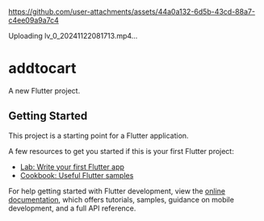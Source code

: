 

https://github.com/user-attachments/assets/44a0a132-6d5b-43cd-88a7-c4ee09a9a7c4



Uploading lv_0_20241122081713.mp4…

# addtocart

A new Flutter project.

## Getting Started

This project is a starting point for a Flutter application.

A few resources to get you started if this is your first Flutter project:

- [Lab: Write your first Flutter app](https://docs.flutter.dev/get-started/codelab)
- [Cookbook: Useful Flutter samples](https://docs.flutter.dev/cookbook)

For help getting started with Flutter development, view the
[online documentation](https://docs.flutter.dev/), which offers tutorials,
samples, guidance on mobile development, and a full API reference.

